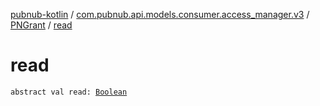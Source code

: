 [pubnub-kotlin](../../index.md) / [com.pubnub.api.models.consumer.access_manager.v3](../index.md) / [PNGrant](index.md) / [read](./read.md)

# read

`abstract val read: `[`Boolean`](https://kotlinlang.org/api/latest/jvm/stdlib/kotlin/-boolean/index.html)